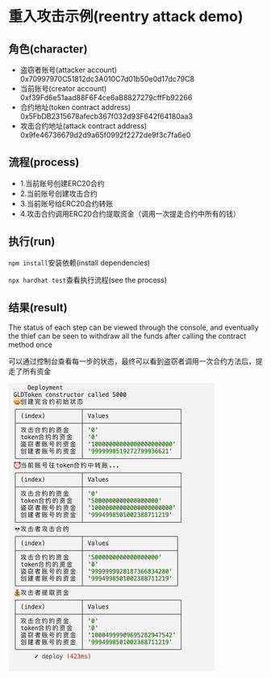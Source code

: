 # 重入攻击示例(reentry attack demo)

## 角色(character)
* 盗窃者账号(attacker account)
0x70997970C51812dc3A010C7d01b50e0d17dc79C8
* 当前账号(creator account)
0xf39Fd6e51aad88F6F4ce6aB8827279cffFb92266
* 合约地址(token contract address)
0x5FbDB2315678afecb367f032d93F642f64180aa3
* 攻击合约地址(attack contract address)
0x9fe46736679d2d9a65f0992f2272de9f3c7fa6e0

## 流程(process)
* 1.当前账号创建ERC20合约
* 2.当前账号创建攻击合约
* 3.当前账号给ERC20合约转账
* 4.攻击合约调用ERC20合约提取资金（调用一次提走合约中所有的钱）

## 执行(run)
`npm install`安装依赖(install dependencies)

`npx hardhat test`查看执行流程(see the process)

## 结果(result)
The status of each step can be viewed through the console, and eventually the thief can be seen to withdraw all the funds after calling the contract method once

可以通过控制台查看每一步的状态，最终可以看到盗窃者调用一次合约方法后，提走了所有资金

![示例图片](./image.png)